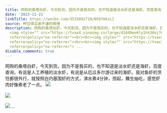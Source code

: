 ```yaml
---
title: 网购的桑塔白虾，今天到货。因为不是我买的，也不知道是淡水虾还是海虾。百度查询，有说是人工养殖的淡水虾，有说是从厄瓜多尔游过来的海虾。我对鱼虾的烹饪都很...
date: '2023-11-21'
linkTitle: https://weibo.com/3515092710/NtD7mksLI
source: 种豆得瓜谢不谦的微博
description: 网购的桑塔白虾，今天到货。因为不是我买的，也不知道是淡水虾还是海虾。百度查询，有说是人工养殖的淡水虾，有说是从厄瓜多尔游过来的海虾。我对鱼虾的烹饪都很外行，就按照白灼基围虾的方式，沸水煮4分钟，捞起，蘸生抽吃，感觉虾肉好像煮老了一点。
  <img style="" src="https://tvax4.sinaimg.cn/large/d1840ee6ly1hk30oj7nw1j20u0140jzk.jpg"
  referrerpolicy="no-referrer"><br><br><img style="" src="https://tvax3.sinaimg.cn/large/d1840ee6ly1hk30ojv2sqj20u014048n.jpg"
  referrerpolicy="no-referrer"><br><br><img style="" src="https://tvax1.sinaimg.cn/large/d1840ee6ly1hk30okad3pj20u0140ag1.jpg"
  referrerpolicy="no-referrer"> ...
disable_comments: true
---
```

网购的桑塔白虾，今天到货。因为不是我买的，也不知道是淡水虾还是海虾。百度查询，有说是人工养殖的淡水虾，有说是从厄瓜多尔游过来的海虾。我对鱼虾的烹饪都很外行，就按照白灼基围虾的方式，沸水煮4分钟，捞起，蘸生抽吃，感觉虾肉好像煮老了一点。 <img style="" src="https://tvax4.sinaimg.cn/large/d1840ee6ly1hk30oj7nw1j20u0140jzk.jpg" referrerpolicy="no-referrer"><br><br><img style="" src="https://tvax3.sinaimg.cn/large/d1840ee6ly1hk30ojv2sqj20u014048n.jpg" referrerpolicy="no-referrer"><br><br><img style="" src="https://tvax1.sinaimg.cn/large/d1840ee6ly1hk30okad3pj20u0140ag1.jpg" referrerpolicy="no-referrer"> ...